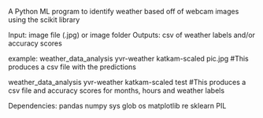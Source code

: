 A Python ML program to identify weather based off of webcam images using the scikit library

Input: image file (.jpg) or image folder
Outputs: csv of weather labels and/or accuracy scores

example:
weather_data_analysis yvr-weather katkam-scaled pic.jpg
#This produces a csv file with the predictions

weather_data_analysis yvr-weather katkam-scaled test
#This produces a csv file and accuracy scores for months, hours and weather labels

Dependencies:
pandas
numpy
sys
glob
os
matplotlib
re
sklearn
PIL

